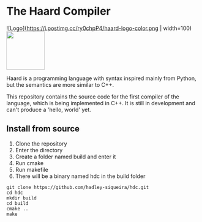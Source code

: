 # The Haard Compiler

![Logo](https://i.postimg.cc/ry0chpP4/haard-logo-color.png | width=100)
<img src="https://i.postimg.cc/ry0chpP4/haard-logo-color.png" width="100">

Haard is a programming language with syntax inspired 
mainly from Python, but the semantics are more similar to C++. 

This repository contains the source code for the first compiler
of the language, which is being implemented in C++. It is still in
development and can't produce a 'hello, world' yet.

## Install from source

1. Clone the repository
2. Enter the directory
3. Create a folder named build and enter it
4. Run cmake
5. Run makefile
6. There will be a binary named hdc in the build folder

```
git clone https://github.com/hadley-siqueira/hdc.git
cd hdc
mkdir build
cd build
cmake ..
make
```

